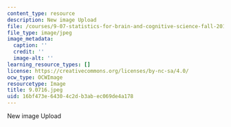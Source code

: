 ```yaml
---
content_type: resource
description: New image Upload
file: /courses/9-07-statistics-for-brain-and-cognitive-science-fall-2016/16bf473e64304c2db3abec069de4a178_9.07f16.jpeg
file_type: image/jpeg
image_metadata:
  caption: ''
  credit: ''
  image-alt: ''
learning_resource_types: []
license: https://creativecommons.org/licenses/by-nc-sa/4.0/
ocw_type: OCWImage
resourcetype: Image
title: 9.0716.jpeg
uid: 16bf473e-6430-4c2d-b3ab-ec069de4a178
---
```

New image Upload